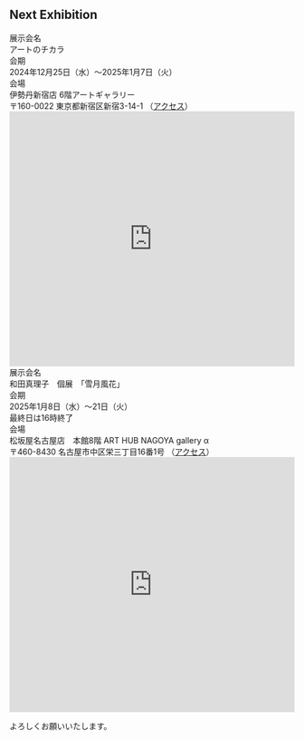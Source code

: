 ## Next Exhibition

<div class="container mb-5">
  <div class="row border-bottom border-dark">
    <div class="col-md-2 col-sm-3 posteventheader">
      展示会名
    </div>
    <div class="col posteventdetail">
      アートのチカラ
    </div>
  </div>

  <div class="row border-bottom border-dark">
    <div class="col-md-2 col-sm-3 posteventheader">
      会期
    </div>
    <div class="col posteventdetail">
      2024年12月25日（水）～2025年1月7日（火）
    </div>
  </div>

  <div class="row border-bottom border-dark">
    <div class="col-md-2 col-sm-3 posteventheader">
      会場
    </div>
    <div class="col posteventdetail">
      伊勢丹新宿店 6階アートギャラリー<br>
      〒160-0022 東京都新宿区新宿3-14-1
      （<a href="https://www.mistore.jp/store/shinjuku/access.html" target="_blank">アクセス</a>）
    </div>
  </div>
</div>

<iframe src="https://www.google.com/maps/embed?pb=!1m18!1m12!1m3!1d3240.4080900986296!2d139.7046466!3d35.691573999999996!2m3!1f0!2f0!3f0!3m2!1i1024!2i768!4f13.1!3m3!1m2!1s0x60188cdba56b3bf7%3A0x8b741cc73341edb5!2sIsetan%20Shinjuku!5e0!3m2!1sen!2sjp!4v1713436630129!5m2!1sen!2sjp" width="100%" height="450" style="border:0;" allowfullscreen="" loading="lazy" referrerpolicy="no-referrer-when-downgrade"></iframe>


<div class="container mb-5">
  <div class="row border-bottom border-dark">
    <div class="col-md-2 col-sm-3 posteventheader">
      展示会名
    </div>
    <div class="col posteventdetail">
      和田真理子　個展　「雪月風花」
    </div>
  </div>

  <div class="row border-bottom border-dark">
    <div class="col-md-2 col-sm-3 posteventheader">
      会期
    </div>
    <div class="col posteventdetail">
      2025年1月8日（水）～21日（火）<br>最終日は16時終了
    </div>
  </div>

  <div class="row border-bottom border-dark">
    <div class="col-md-2 col-sm-3 posteventheader">
      会場
    </div>
    <div class="col posteventdetail">
      松坂屋名古屋店　本館8階 ART HUB NAGOYA gallery α<br>
      〒460-8430 名古屋市中区栄三丁目16番1号
      （<a href="https://www.matsuzakaya.co.jp/nagoya/access.html" target="_blank">アクセス</a>）
    </div>
  </div>
</div>

<iframe src="https://www.google.com/maps/embed?pb=!1m14!1m8!1m3!1d1630.823081558989!2d136.9069231!3d35.1654443!3m2!1i1024!2i768!4f13.1!3m3!1m2!1s0x600370ce019f575b%3A0x9fcd6426ed276348!2z5p2-5Z2C5bGLIOWQjeWPpOWxi-W6lw!5e0!3m2!1sja!2sjp!4v1735012692383!5m2!1sja!2sjp" width="100%" height="450" style="border:0;" allowfullscreen="" loading="lazy" referrerpolicy="no-referrer-when-downgrade"></iframe>

よろしくお願いいたします。